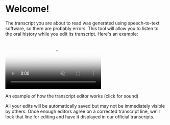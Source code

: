# Welcome!

The transcript you are about to read was generated using speech-to-text software, so there are probably errors. This tool will allow you to listen to the oral history while you edit its transcript. Here's an example:

<video src="https://s3.amazonaws.com/togetherwelisten.nypl.org/video/twl_sample.mp4" preload="auto" class="toggle-sound sample-video" autoplay loop muted poster="https://s3.amazonaws.com/togetherwelisten.nypl.org/img/twl_sample.png"></video>
<p class="caption">An example of how the transcript editor works (click for sound)</p>

<span class="highlight">All your edits will be automatically saved</span> but may not be immediately visible by others. Once enough editors agree on a corrected transcript line, we'll lock that line for editing and have it displayed in our official transcripts.
